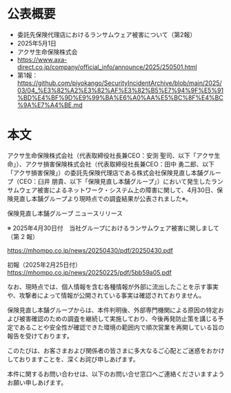 # 公表概要
- 委託先保険代理店におけるランサムウェア被害について（第2報）
- 2025年5月1日
- アクサ生命保険株式会
- https://www.axa-direct.co.jp/company/official_info/announce/2025/250501.html
- 第1報：https://github.com/piyokango/SecurityIncidentArchive/blob/main/2025/03/04_%E3%82%A2%E3%82%AF%E3%82%B5%E7%94%9F%E5%91%BD%E4%BF%9D%E9%99%BA%E6%A0%AA%E5%BC%8F%E4%BC%9A%E7%A4%BE.md

# 本文
アクサ生命保険株式会社（代表取締役社長兼CEO：安渕 聖司、以下「アクサ生命」）、アクサ損害保険株式会社（代表取締役社長兼CEO：田中 勇二郎、以下「アクサ損害保険」）の委託先保険代理店である株式会社保険見直し本舗グループ（CEO：臼井 朋貴、以下「保険見直し本舗グループ」）において発生したランサムウェア被害によるネットワーク・システム上の障害に関して、4月30日、保険見直し本舗グループより現時点での調査結果が公表されました※。

保険見直し本舗グループ ニュースリリース

※
2025年4月30日付　当社グループにおけるランサムウェア被害に関しまして（第 2 報）

https://mhompo.co.jp/news/20250430/pdf/20250430.pdf

初報（2025年2月25日付）https://mhompo.co.jp/news/20250225/pdf/5bb59a05.pdf

なお、現時点では、個人情報を含む各種情報が外部に流出したことを示す事実や、攻撃者によって情報が公開されている事実は確認されておりません。

保険見直し本舗グループからは、本件判明後、外部専門機関による原因の特定および被害確認のための調査を継続して実施しており、今後再発防止策を講じる予定であることや安全性が確認できた環境の範囲内で順次営業を再開している旨の報告を受けております。

このたびは、お客さまおよび関係者の皆さまに多大なるご心配とご迷惑をおかけしておりますことを、深くお詫び申しあげます。

本件に関するお問い合わせは、以下のお問い合せ窓口へご連絡くださいますようお願い申しあげます。
